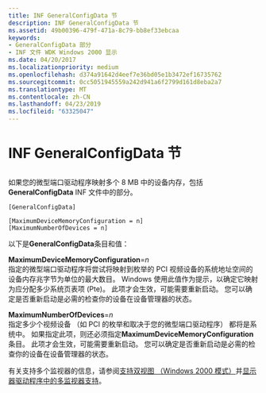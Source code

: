 ```yaml
---
title: INF GeneralConfigData 节
description: INF GeneralConfigData 节
ms.assetid: 49b00396-479f-471a-8c79-bb8ef33ebcaa
keywords:
- GeneralConfigData 部分
- INF 文件 WDK Windows 2000 显示
ms.date: 04/20/2017
ms.localizationpriority: medium
ms.openlocfilehash: d374a91642d4eef7e36bd05e1b3472ef16735762
ms.sourcegitcommit: 0cc5051945559a242d941a6f2799d161d8eba2a7
ms.translationtype: MT
ms.contentlocale: zh-CN
ms.lasthandoff: 04/23/2019
ms.locfileid: "63325047"
---
```

# <a name="inf-generalconfigdata-section"></a>INF GeneralConfigData 节


## <span id="ddk_inf_generalconfigdata_section_gg"></span><span id="DDK_INF_GENERALCONFIGDATA_SECTION_GG"></span>


如果您的微型端口驱动程序映射多个 8 MB 中的设备内存，包括**GeneralConfigData** INF 文件中的部分。

```inf
[GeneralConfigData]

[MaximumDeviceMemoryConfiguration = n]
[MaximumNumberOfDevices = n]
```

以下是**GeneralConfigData**条目和值：

<span id="MaximumDeviceMemoryConfiguration_n"></span><span id="maximumdevicememoryconfiguration_n"></span><span id="MAXIMUMDEVICEMEMORYCONFIGURATION_N"></span>**MaximumDeviceMemoryConfiguration**=*n*  
指定的微型端口驱动程序将尝试将映射到枚举的 PCI 视频设备的系统地址空间的设备内存兆字节为单位的最大数目。 Windows 使用此值作为提示，以确定它映射为应分配多少系统页表项 (Pte)。 此项才会生效，可能需要重新启动。 您可以确定是否重新启动是必需的检查你的设备在设备管理器的状态。

<span id="MaximumNumberOfDevices_n"></span><span id="maximumnumberofdevices_n"></span><span id="MAXIMUMNUMBEROFDEVICES_N"></span>**MaximumNumberOfDevices**=*n*  
指定多少个视频设备 （如 PCI 的枚举和取决于您的微型端口驱动程序） 都将是系统中。 如果指定此项，则还必须指定**MaximumDeviceMemoryConfiguration**条目。 此项才会生效，可能需要重新启动。 您可以确定是否重新启动是必需的检查你的设备在设备管理器的状态。

有关支持多个监视器的信息，请参阅[支持双视图 （Windows 2000 模式）](supporting-dualview--windows-2000-model-.md)并[显示器驱动程序中的多监视器支持](multiple-monitor-support-in-the-display-driver.md)。









